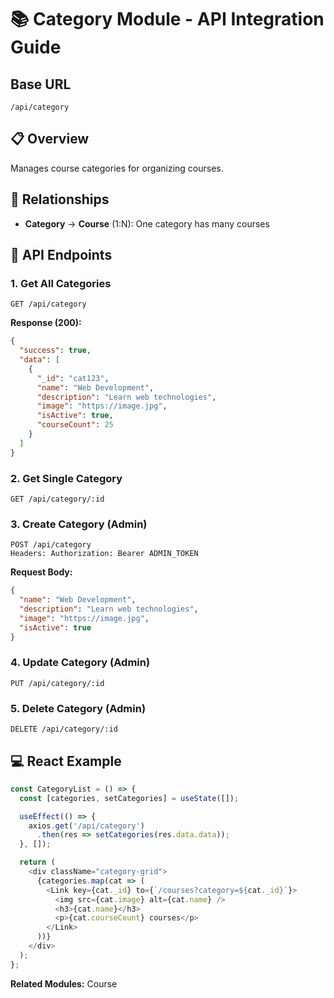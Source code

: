 # 📚 Category Module - API Integration Guide

## Base URL
```
/api/category
```

## 📋 Overview
Manages course categories for organizing courses.

## 🔗 Relationships
- **Category** → **Course** (1:N): One category has many courses

## 🎯 API Endpoints

### 1. Get All Categories
```http
GET /api/category
```

**Response (200):**
```json
{
  "success": true,
  "data": [
    {
      "_id": "cat123",
      "name": "Web Development",
      "description": "Learn web technologies",
      "image": "https://image.jpg",
      "isActive": true,
      "courseCount": 25
    }
  ]
}
```

### 2. Get Single Category
```http
GET /api/category/:id
```

### 3. Create Category (Admin)
```http
POST /api/category
Headers: Authorization: Bearer ADMIN_TOKEN
```

**Request Body:**
```json
{
  "name": "Web Development",
  "description": "Learn web technologies",
  "image": "https://image.jpg",
  "isActive": true
}
```

### 4. Update Category (Admin)
```http
PUT /api/category/:id
```

### 5. Delete Category (Admin)
```http
DELETE /api/category/:id
```

## 💻 React Example

```javascript
const CategoryList = () => {
  const [categories, setCategories] = useState([]);

  useEffect(() => {
    axios.get('/api/category')
      .then(res => setCategories(res.data.data));
  }, []);

  return (
    <div className="category-grid">
      {categories.map(cat => (
        <Link key={cat._id} to={`/courses?category=${cat._id}`}>
          <img src={cat.image} alt={cat.name} />
          <h3>{cat.name}</h3>
          <p>{cat.courseCount} courses</p>
        </Link>
      ))}
    </div>
  );
};
```

**Related Modules:** Course

